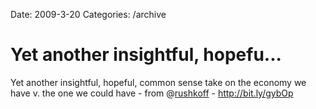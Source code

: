 Date: 2009-3-20
Categories: /archive

# Yet another insightful, hopefu...

Yet another insightful, hopeful, common sense take on the economy we have v. the one we could have - from @<a href="http://twitter.com/rushkoff">rushkoff</a> - <a href="http://bit.ly/gybOp" rel="nofollow">http://bit.ly/gybOp</a>
